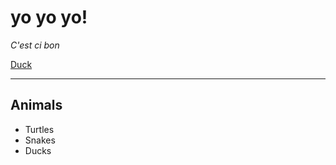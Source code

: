 # yo yo yo!

*C'est ci bon*

[Duck]((https://th.bing.com/th/id/R.b6840ea121cac951dda6dff394cdada4?rik=KCC6bFK2A5Cuug&pid=ImgRaw&r=0)https://th.bing.com/th/id/R.b6840ea121cac951dda6dff394cdada4?rik=KCC6bFK2A5Cuug&pid=ImgRaw&r=0)

---

## Animals
* Turtles
* Snakes
* Ducks

